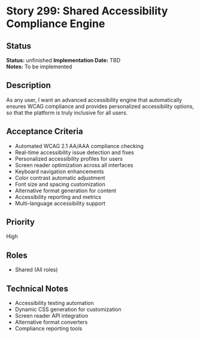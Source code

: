 # Story 299: Shared Accessibility Compliance Engine

## Status
**Status:** unfinished
**Implementation Date:** TBD  
**Notes:** To be implemented

## Description
As any user, I want an advanced accessibility engine that automatically ensures WCAG compliance and provides personalized accessibility options, so that the platform is truly inclusive for all users.

## Acceptance Criteria
- Automated WCAG 2.1 AA/AAA compliance checking
- Real-time accessibility issue detection and fixes
- Personalized accessibility profiles for users
- Screen reader optimization across all interfaces
- Keyboard navigation enhancements
- Color contrast automatic adjustment
- Font size and spacing customization
- Alternative format generation for content
- Accessibility reporting and metrics
- Multi-language accessibility support

## Priority
High

## Roles
- Shared (All roles)

## Technical Notes
- Accessibility testing automation
- Dynamic CSS generation for customization
- Screen reader API integration
- Alternative format converters
- Compliance reporting tools
